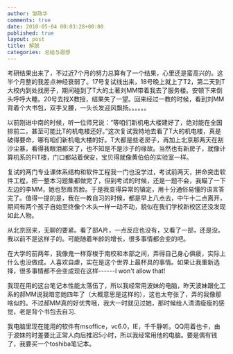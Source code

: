 ```yaml
---
author: 邹政华
comments: true
date: 2010-05-04 00:03:28+00:00
published: true
layout: post
title: 解脱
categories: 总结与遐想
---
```

 
考研结果出来了，不过近7个月的努力总算有了一个结果，心里还是蛮高兴的。这半个月整的我差点神经衰弱了。17号复试线出来，18号晚上就上了T2，第二天到T大校内到处找房子，期间碰到了T大的土著刘MM带着我去了服务楼。安顿下来倒头呼呼大睡。20号去找X教授，结果失了一望。回来经过一教的时候，看到刘MM背着个大书包，双手叉腰，一头长发迎风飘扬。。。。。。

以前刚进中南的时候，听一位师兄说：“等咱们新机电大楼建好了，绝对能在全国排前二，甚至可能比T的机电楼还好。”这次复试我特地去看了T大的机电楼，真是破得要命，哪有咱们新机电大楼的好。T大都是些老房子，再加上北京那两天在刮沙尘暴，看得我眼泪都来了，也不知是不是沙子的缘故。当然也有新房子，就像计算机系的FIT楼，门口都站着保安，宝贝得就像黄伯伯的实验室一样。


复试的两门专业课体系结构和软件工程我一门也没学过，考试前两天，拼命突击软件工程，把一整本习题集都做完了，但到考试的时候，还是一题不会，我瞄了一下左边的李MM，她也愁眉苦脸。于是我变得异常的镇定，用十分通俗易懂的语言答完了。值得一提的是，我在一教自习的时候，都是早上八点去，中午十二点离开，期间有两个孩子自始至终像个木头一样一动不动，貌似在我们学校新校区还没发现如此人物。


从北京回来，无聊的要紧。看了部A片，一点反应也没有，又看了一部，还是没。我以前不是这样子的。可能随着年龄的增长，很多事情都会变的吧。


在大学的前两年，我像鬼一样穿梭于南校和本部之间，弄得自己身心俱疲，实际上什么也没做成。人喜欢自虐，实在是这个世界上最杯具的事情。如果让我重新选择，很多事情都不会变成现在这样------I won't allow that!


我现在用的这台笔记本性能太落伍了，所以我经常用波妹的电脑，昨天波妹跟化工系的郝MM说我暗恋她四年了（大概意思是这样的），这也太夸张了，弄的我像那啥似的。不过郝MM真的好优秀哦，我大一时就见过她，那时候给人清清瘦瘦的感觉，老是背个书包去自习.

我电脑里现在能用的软件有msoffice，vc6.0，IE，千千静听。QQ用着也卡，由于波妹的时差要比正常人向后推迟5小时，所以我经常用他的电脑。要是偶有钱了，我要买一个toshiba笔记本。